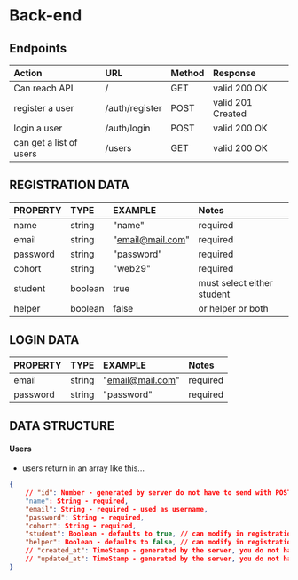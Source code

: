 # Back-end

## Endpoints

| Action                  | URL               | Method | Response           |
| :---------------------- | :---------------- | :----- | :----------------- |
| Can reach API           | /                 | GET    |  valid 200 OK      |
| register a user         | /auth/register    | POST   |  valid 201 Created |
| login a user            | /auth/login       | POST   |  valid 200 OK      |
| can get a list of users | /users            | GET    |  valid 200 OK      |


## REGISTRATION DATA

| PROPERTY               | TYPE              | EXAMPLE          | Notes                     |
| :-------------------   | :---------------- | :--------------  | :------------------------ |
| name                   |  string           | "name"           | required                  |
| email                  |  string           | "email@mail.com" | required                  |
| password               |  string           | "password"       | required                  |
| cohort                 |  string           | "web29"          | required                  |
| student                |  boolean          | true             | must select either student|
| helper                 |  boolean          | false            | or helper or both         |

## LOGIN DATA

| PROPERTY               | TYPE              | EXAMPLE          | Notes                     |
| :-------------------   | :---------------- | :--------------  | :------------------------ |
| email                  |  string           | "email@mail.com" | required                  |
| password               |  string           | "password"       | required                  |

## DATA STRUCTURE

#### Users
- users return in an array like this...

```json
{
    // "id": Number - generated by server do not have to send with POST request
    "name": String - required,
    "email": String - required - used as username,
    "password": String - required,
    "cohort": String - required,
    "student": Boolean - defaults to true, // can modify in registration
    "helper": Boolean - defaults to false, // can modify in registration
    // "created_at": TimeStamp - generated by the server, you do not have to send with POST request
    // "updated_at": TimeStamp - generated by the server, you do not have to send with POST request 
}
```